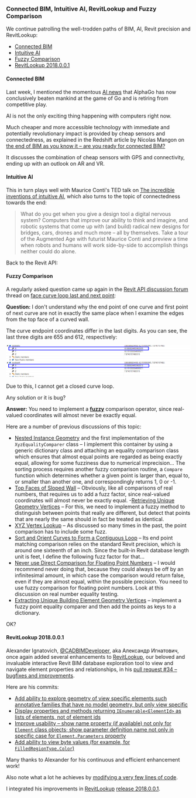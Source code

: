 <head>
<meta http-equiv="Content-Type" content="text/html; charset=utf-8">
<link rel="stylesheet" type="text/css" href="bc.css">
<script src="run_prettify.js" type="text/javascript"></script>
<!--
<script src="https://google-code-prettify.googlecode.com/svn/loader/run_prettify.js" type="text/javascript"></script>
-->
</head>

<!---

- [It’s the End of BIM as You Know It—Are You Ready for Connected BIM?](https://redshift.autodesk.com/connected-bim)
  sensor + gps + connection; follow-up AR and VR

- TED talk on [The incredible inventions of intuitive AI](https://www.youtube.com/watch?v=aR5N2Jl8k14) by Maurice Conti, published on 28 Feb 2017, also turns to the topic of connectedness towards the end:
  > What do you get when you give a design tool a digital nervous system? Computers that improve our ability to think and imagine, and robotic systems that come up with (and build) radical new designs for bridges, cars, drones and much more -- all by themselves. Take a tour of the Augmented Age with futurist Maurice Conti and preview a time when robots and humans will work side-by-side to accomplish things neither could do alone.

- https://forums.autodesk.com/t5/revit-api-forum/face-curve-loop-last-and-next-point/m-p/7130212
  fuzzy comparison
  /a/doc/revit/tbc/git/a $ grep -i fuzz *[md]
  0134_nested_instance_geo.htm:I implement this container by using a generic dictionary class and attaching an equality comparison class which ensures that almost equal points are regarded as being exactly equal, allowing for some fuzziness due to numerical imprecision.
  0134_nested_instance_geo.htm:The sorting process requires another fuzzy comparison routine, a Compare function which determines whether a given point is larger than, equal to, or smaller than another one, and correspondingly returns 1, 0 or -1.
  0620_top_faces_of_wall.htm:Obviously, like all comparisons of real numbers, that requires us to add a fuzz factor, since real-valued coordinates will almost never be exactly equal.
  0620_top_faces_of_wall.htm:<p>I already implemented an XYZ equality comparer incorporating such a fuzz factor in
  0737_melbourne_day_2.htm:For this, we need to somehow implement a fuzzy method to distinguish between points that really are different, but detect that points that are nearly the same should in fact be treated as identical.
  0791_obj_export_basics.htm:<p>As discussed so many times in the past, the point comparison has to include some fuzz.
  0918_contiguous_curves.htm:Since the built-in Revit database length unit is feet, I define the following fuzz factor for that:</p>
  1202_plane_proj_pick.htm:<p>I would recommend never doing that, because they could always be off by an infinitesimal amount, in which case the comparison would return false, even if they are almost equal, within the possible precision. You need to use fuzzy comparison for floating point numbers. Look at this discussion on
  1304_back_from_easter.htm:<p>The easiest, I find, is to implement a fuzzy point equality comparer and then add the points as keys to a dictionary.</p>

- https://github.com/jeremytammik/RevitLookup/pull/34

 @AutodeskForge #ForgeDevCon #RevitAPI @AutodeskRevit #bim #dynamobim
 
We continue patrolling the well-trodden paths of BIM, AI, Revit precision and RevitLookup
&ndash; Connected BIM
&ndash; Intuitive AI
&ndash; Fuzzy Comparison
&ndash; RevitLookup 2018.0.0.1...

-->

### Connected BIM, Intuitive AI, RevitLookup and Fuzzy Comparison

We continue patrolling the well-trodden paths of BIM, AI, Revit precision and RevitLookup:

- [Connected BIM](#2)
- [Intuitive AI](#3)
- [Fuzzy Comparison](#4)
- [RevitLookup 2018.0.0.1](#5)


#### <a name="2"></a>Connected BIM

Last week, I mentioned the
momentous [AI news](http://thebuildingcoder.typepad.com/blog/2017/06/ai-news-and-sub-transaction-regen.html#2) that
AlphaGo has now conclusively beaten mankind at the game of Go and is retiring from competitive play.

AI is not the only exciting thing happening with computers right now.

Much cheaper and more accessible technology with immediate and potentially revolutionary impact is provided by cheap sensors and connectedness, as explained in the Redshift article by Nicolas Mangon
on [the end of BIM as you know it &ndash; are you ready for connected BIM?](https://redshift.autodesk.com/connected-bim)

It discusses the combination of cheap sensors with GPS and connectivity, ending up with an outlook on AR and VR.


#### <a name="3"></a>Intuitive AI

This in turn plays well with Maurice Conti's TED talk
on [The incredible inventions of intuitive AI](https://www.youtube.com/watch?v=aR5N2Jl8k14),
which also turns to the topic of connectedness towards the end:

> What do you get when you give a design tool a digital nervous system? Computers that improve our ability to think and imagine, and robotic systems that come up with (and build) radical new designs for bridges, cars, drones and much more &ndash; all by themselves. Take a tour of the Augmented Age with futurist Maurice Conti and preview a time when robots and humans will work side-by-side to accomplish things neither could do alone.

Back to the Revit API:


#### <a name="4"></a>Fuzzy Comparison

A regularly asked question came up again in
the [Revit API discussion forum](http://forums.autodesk.com/t5/revit-api-forum/bd-p/160) thread
on [face curve loop last and next point](https://forums.autodesk.com/t5/revit-api-forum/face-curve-loop-last-and-next-point/m-p/7130212):

**Question:** I don't understand why the end point of one curve and first point of next curve are not in exactly the same place when I examine the edges from the top face of a curved wall.
 
The curve endpoint coordinates differ in the last digits. As you can see, the last three digits are 655 and 612, respectively:

<center>
<img src="img/fuzz_curve_end_point_coords.png" alt="Curve endpoint digits differ" width="665">
</center>

Due to this, I cannot get a closed curve loop. 
 
Any solution or it is bug?

**Answer:** You need to implement a <u><b>fuzzy</b></u> comparison operator, since real-valued coordinates will almost never be exactly equal.

Here are a number of previous discussions of this topic:

<!--- /a/doc/revit/tbc/git/a $ grep -i fuzz *[md] --->

- [Nested Instance Geometry](http://thebuildingcoder.typepad.com/blog/2009/05/nested-instance-geometry.html) and the first implementation of the `XyzEqualityComparer` class &ndash; I implement this container by using a generic dictionary class and attaching an equality comparison class which ensures that almost equal points are regarded as being exactly equal, allowing for some fuzziness due to numerical imprecision... The sorting process requires another fuzzy comparison routine, a `Compare` function which determines whether a given point is larger than, equal to, or smaller than another one, and correspondingly returns 1, 0 or -1.
- [Top Faces of Sloped Wall](http://thebuildingcoder.typepad.com/blog/2011/07/top-faces-of-wall.html) &ndash; Obviously, like all comparisons of real numbers, that requires us to add a fuzz factor, since real-valued coordinates will almost never be exactly equal.
-[Retrieving Unique Geometry Vertices](http://thebuildingcoder.typepad.com/blog/2012/03/melbourne-day-two.html#2) &ndash; For this, we need to implement a fuzzy method to distinguish between points that really are different, but detect that points that are nearly the same should in fact be treated as identical.
- [XYZ Vertex Lookup](http://thebuildingcoder.typepad.com/blog/2012/06/obj-model-export-considerations.html#6) &ndash; As discussed so many times in the past, the point comparison has to include some fuzz.
- [Sort and Orient Curves to Form a Contiguous Loop](http://thebuildingcoder.typepad.com/blog/2013/03/sort-and-orient-curves-to-form-a-contiguous-loop.html) &ndash; Its end point matching comparison relies on the standard Revit precision, which is around one sixteenth of an inch. Since the built-in Revit database length unit is feet, I define the following fuzz factor for that...
- [Never use Direct Comparison for Floating Point Numbers](http://thebuildingcoder.typepad.com/blog/2014/09/planes-projections-and-picking-points.html#05) &ndash; I would recommend never doing that, because they could always be off by an infinitesimal amount, in which case the comparison would return false, even if they are almost equal, within the possible precision. You need to use fuzzy comparison for floating point numbers. Look at this discussion on real number equality testing.
- [Extracting Unique Building Element Geometry Vertices](http://thebuildingcoder.typepad.com/blog/2015/04/back-from-easter-holidays-and-various-revit-api-issues.html#4) &ndash; implement a fuzzy point equality comparer and then add the points as keys to a dictionary.

OK?


#### <a name="5"></a>RevitLookup 2018.0.0.1

Alexander Ignatovich, [@CADBIMDeveloper](https://github.com/CADBIMDeveloper),
aka Александр Игнатович, once again added several enhancements
to [RevitLookup](https://github.com/jeremytammik/RevitLookup),
our beloved and invaluable interactive Revit BIM database exploration tool to view and navigate element properties and relationships,
in his [pull request #34 &ndash; bugfixes and improvements](https://github.com/jeremytammik/RevitLookup/pull/34).

Here are his commits:

- [Add ability to explore geometry of view specific elements such annotative families that have no model geometry, but only view specific](https://github.com/jeremytammik/RevitLookup/pull/34/commits/c73237075d2c0bdca40b5caa57cd8675cb3c411c)
- [Display properties and methods returning <code>IEnumerable&lt;ElementId&gt;</code> as lists of elements, not of element ids](https://github.com/jeremytammik/RevitLookup/pull/34/commits/840b31ce2fa44cb72cc03197f7739566d5bd9615)
- [Improve usability &ndash; show name property (if available) not only for `Element` class objects; show parameter definition name not only in specific case for `Element.Parameters` property](https://github.com/jeremytammik/RevitLookup/pull/34/commits/8bc9662ffde4b703b4203b041c0876c63bc31685)
- [Add ability to view byte values (for example, for `FilledRegionType.Color`)](https://github.com/jeremytammik/RevitLookup/pull/34/commits/e872accb493bb7e2a1458475cefc0701375341e9)

Many thanks to Alexander for his continuous and efficient enhancement work!

Also note what a lot he achieves
by [modifying a very few lines of code](https://github.com/jeremytammik/RevitLookup/compare/2018.0.0.0...2018.0.0.1).
 
I integrated his improvements 
in [RevitLookup](https://github.com/jeremytammik/RevitLookup)
[release 2018.0.0.1](https://github.com/jeremytammik/RevitLookup/releases/tag/2018.0.0.1).
 

